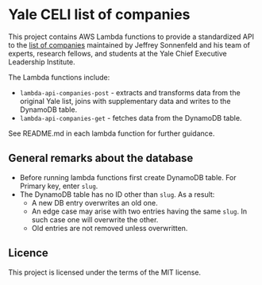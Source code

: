 # Yale CELI list of companies

This project contains AWS Lambda functions to provide a standardized API to the [list of companies](https://som.yale.edu/story/2022/almost-500-companies-have-withdrawn-russia-some-remain) maintained by Jeffrey Sonnenfeld and his team of experts, research fellows, and students at the Yale Chief Executive Leadership Institute.

The Lambda functions include:

- `lambda-api-companies-post` - extracts and transforms data from the original Yale list, joins with supplementary data and writes to the DynamoDB table.
- `lambda-api-companies-get` - fetches data from the DynamoDB table.

See README.md in each lambda function for further guidance.

## General remarks about the database

- Before running lambda functions first create DynamoDB table. For Primary key, enter `slug`.
- The DynamoDB table has no ID other than `slug`. As a result:
  - A new DB entry overwrites an old one.
  - An edge case may arise with two entries having the same `slug`. In such case one will overwrite the other.
  - Old entries are not removed unless overwritten.

## Licence

This project is licensed under the terms of the MIT license.
